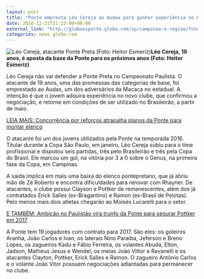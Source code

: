 ```yaml
---
layout: post
title: "Ponte empresta Léo Cereja ao Audax para ganhar experiência no Paulistão"
date: 2016-12-22T11:22:00+00:00
external_link: "http://globoesporte.globo.com/sp/campinas-e-regiao/futebol/times/ponte-preta/noticia/2016/12/ponte-empresta-leo-cereja-ao-audax-para-ganhar-experiencia-no-paulistao.html"
categories: news globo.com
---
```

 ![Léo Cereja, atacante Ponte Preta (Foto: Heitor Esmeriz)](http://s2.glbimg.com/4Cyc3XMt9rK6lmWb6WPGWfSFqjg=/325x0:802x630/300x397/s.glbimg.com/es/ge/f/original/2016/06/16/leocereja.jpg "Léo Cereja, atacante Ponte Preta (Foto: Heitor Esmeriz)")**Léo Cereja, 19 anos, é aposta da base da Ponte para os próximos anos (Foto: Heitor Esmeriz)**

Léo Cereja não vai defender a Ponte Preta no Campeonato Paulista. O atacante de 19 anos, uma das promessas das categorias de base, foi emprestado ao Audax, um dos adversários da Macaca no estadual. A intenção é que o jovem adquira experiência no novo clube, que confirmou a negociação, e retorne em condições de ser utilizado no Brasileirão, a partir de maio.

[LEIA MAIS:&nbsp;Concorrência por reforços atrapalha planos da Ponte para montar elenco](http://globoesporte.globo.com/sp/campinas-e-regiao/futebol/times/ponte-preta/noticia/2016/12/concorrencia-por-reforcos-atrapalha-planos-da-ponte-para-montar-elenco.html)

O atacante foi um dos jovens utilizados pela Ponte na temporada 2016. Titular durante a Copa São Paulo, em janeiro, Léo Cereja subiu para o time profissional e disputou seis partidas, três pelo Brasileirão e três pela Copa do Brasil. Ele marcou um gol, na vitória por 3 a 0 sobre o Genus, na primeira fase da Copa, em Campinas.

A saída implica em mais uma baixa do elenco pontepretano, que já abriu mão de Zé Roberto e encontra dificuldades para renovar com Rhayner. De atacantes, o clube possui Clayson e Pottker de remanescentes, além dos já contratados Erick Salles (ex-Bragantino) e Ramon (ex-Brasil de Pelotas). Pelo menos mais dois atletas chegarão ao Moisés Lucarelli para o setor.

[E TAMBÉM: Ambição no Paulistão vira trunfo da Ponte para segurar Pottker em 2017](http://globoesporte.globo.com/sp/campinas-e-regiao/futebol/times/ponte-preta/noticia/2016/12/ambicao-no-paulistao-vira-trunfo-da-ponte-para-segurar-pottker-em-2017.html)

A Ponte tem 19 jogadores com contrato para 2017. São eles: os goleiros Aranha, João Carlos e Ivan, os laterais Nino Paraíba, Jeferson e Breno Lopes, os zagueiros Kadu e Fábio Ferreira, os volantes Abuda, Elton, Jadson, Matheus Jesus e Wendel, os meias João Vittor e Ravanelli e os atacantes Clayton, Pottker, Erick Salles e Ramon. O zagueiro Antônio Carlos e o volante João Vitor possuem negociações adiantadas para permanecer no clube.

